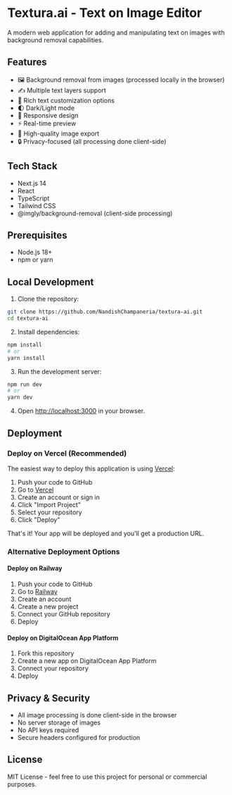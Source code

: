 # Textura.ai - Text on Image Editor

A modern web application for adding and manipulating text on images with background removal capabilities.

## Features

- 🖼️ Background removal from images (processed locally in the browser)
- ✍️ Multiple text layers support
- 🎨 Rich text customization options
- 🌓 Dark/Light mode
- 📱 Responsive design
- ⚡ Real-time preview
- 💾 High-quality image export
- 🔒 Privacy-focused (all processing done client-side)

## Tech Stack

- Next.js 14
- React
- TypeScript
- Tailwind CSS
- @imgly/background-removal (client-side processing)

## Prerequisites

- Node.js 18+ 
- npm or yarn

## Local Development

1. Clone the repository:
```bash
git clone https://github.com/NandishChampaneria/textura-ai.git
cd textura-ai
```

2. Install dependencies:
```bash
npm install
# or
yarn install
```

3. Run the development server:
```bash
npm run dev
# or
yarn dev
```

4. Open [http://localhost:3000](http://localhost:3000) in your browser.

## Deployment

### Deploy on Vercel (Recommended)

The easiest way to deploy this application is using [Vercel](https://vercel.com):

1. Push your code to GitHub
2. Go to [Vercel](https://vercel.com)
3. Create an account or sign in
4. Click "Import Project"
5. Select your repository
6. Click "Deploy"

That's it! Your app will be deployed and you'll get a production URL.

### Alternative Deployment Options

#### Deploy on Railway

1. Push your code to GitHub
2. Go to [Railway](https://railway.app)
3. Create an account
4. Create a new project
5. Connect your GitHub repository
6. Deploy

#### Deploy on DigitalOcean App Platform

1. Fork this repository
2. Create a new app on DigitalOcean App Platform
3. Connect your repository
4. Deploy

## Privacy & Security

- All image processing is done client-side in the browser
- No server storage of images
- No API keys required
- Secure headers configured for production

## License

MIT License - feel free to use this project for personal or commercial purposes.
